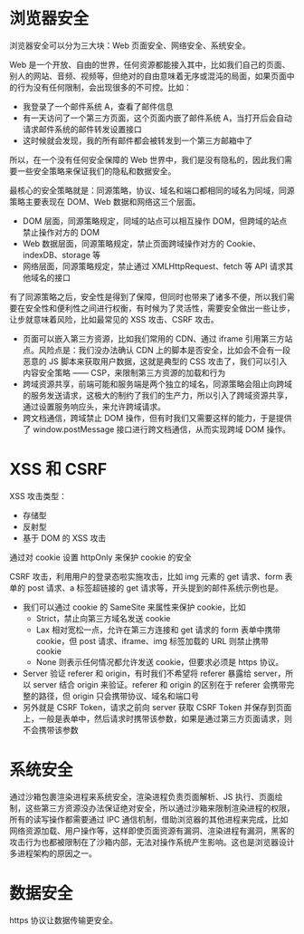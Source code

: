# 浏览器安全

浏览器安全可以分为三大块：Web 页面安全、网络安全、系统安全。

Web 是一个开放、自由的世界，任何资源都能接入其中，比如我们自己的页面、别人的网站、音频、视频等，但绝对的自由意味着无序或混沌的局面，如果页面中的行为没有任何限制，会出现很多的不可控。比如：

* 我登录了一个邮件系统 A，查看了邮件信息
* 有一天访问了一个第三方页面，这个页面内嵌了邮件系统 A，当打开后会自动请求邮件系统的邮件转发设置接口
* 这时候就会发现，我的所有邮件都会被转发到一个第三方邮箱中了

所以，在一个没有任何安全保障的 Web 世界中，我们是没有隐私的，因此我们需要一些安全策略来保证我们的隐私和数据安全。

最核心的安全策略就是：同源策略，协议、域名和端口都相同的域名为同域，同源策略主要表现在 DOM、Web 数据和网络这三个层面。

* DOM 层面，同源策略规定，同域的站点可以相互操作 DOM，但跨域的站点禁止操作对方的 DOM
* Web 数据层面，同源策略规定，禁止页面跨域操作对方的 Cookie、indexDB、storage 等
* 网络层面，同源策略规定，禁止通过 XMLHttpRequest、fetch 等 API 请求其他域名的接口

有了同源策略之后，安全性是得到了保障，但同时也带来了诸多不便，所以我们需要在安全性和便利性之间进行权衡，有时候为了灵活性，需要安全做出一些让步，让步就意味着风险，比如最常见的 XSS 攻击、CSRF 攻击。

* 页面可以嵌入第三方资源，比如我们常用的 CDN、通过 iframe 引用第三方站点。风险点是：我们没办法确认 CDN 上的脚本是否安全，比如会不会有一段恶意的 JS 脚本来获取用户数据，这就是典型的 CSS 攻击了，我们可以引入内容安全策略 —— CSP，来限制第三方资源的加载和行为
* 跨域资源共享，前端可能和服务端是两个独立的域名，同源策略会阻止向跨域的服务发送请求，这极大的制约了我们的生产力，所以引入了跨域资源共享，通过设置服务响应头，来允许跨域请求。
* 跨文档通信，跨域禁止 DOM 操作，但有时我们又需要这样的能力，于是提供了 window.postMessage 接口进行跨文档通信，从而实现跨域 DOM 操作。

# XSS 和 CSRF

XSS 攻击类型：

* 存储型
* 反射型
* 基于 DOM 的 XSS 攻击

通过对 cookie 设置 httpOnly 来保护 cookie 的安全

CSRF 攻击，利用用户的登录态啦实施攻击，比如 img 元素的 get 请求、form 表单的 post 请求、a 标签超链接的 get 请求等，开头提到的邮件系统示例也是。

* 我们可以通过 cookie 的 SameSite 来属性来保护 cookie，比如
  * Strict，禁止向第三方域名发送 cookie
  * Lax 相对宽松一点，允许在第三方连接和 get 请求的 form 表单中携带 cookie，但 post 请求、iframe、img 标签加载的 URL 则禁止携带 cookie
  * None 则表示任何情况都允许发送 cookie，但要求必须是 https 协议。
* Server 验证 referer 和 origin，有时我们不希望将 referer 暴露给 server，所以 server 结合 origin 来验证。referer 和 origin 的区别在于 referer 会携带完整的路径，但 origin 只会携带协议、域名和端口号
* 另外就是 CSRF Token，请求之前向 server 获取 CSRF Token 并保存到页面上，一般是表单中，然后请求时携带该参数，如果是通过第三方页面请求，则不会携带该参数

# 系统安全

通过沙箱包裹渲染进程来系统安全，渲染进程负责页面解析、JS 执行、页面绘制，这些第三方资源没办法保证绝对安全，所以通过沙箱来限制渲染进程的权限，所有的读写操作都需要通过 IPC 通信机制，借助浏览器的其他进程来完成，比如网络资源加载、用户操作等，这样即使页面资源有漏洞、渲染进程有漏洞，黑客的攻击行为也都被限制在了沙箱内部，无法对操作系统产生影响。这也是浏览器设计多进程架构的原因之一。

# 数据安全

https 协议让数据传输更安全。





